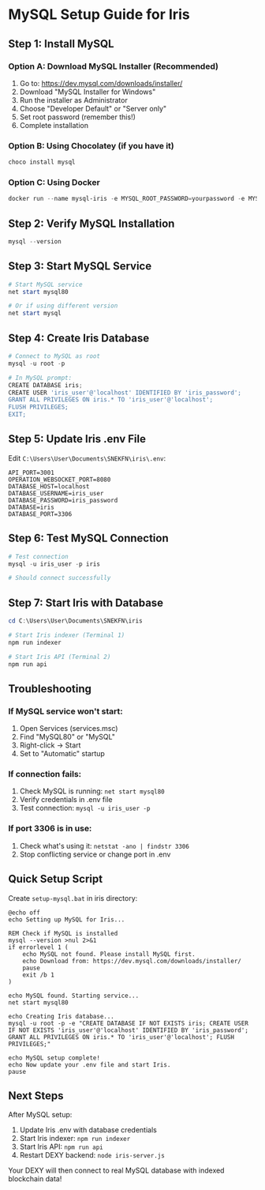 # MySQL Setup Guide for Iris

## Step 1: Install MySQL

### Option A: Download MySQL Installer (Recommended)
1. Go to: https://dev.mysql.com/downloads/installer/
2. Download "MySQL Installer for Windows"
3. Run the installer as Administrator
4. Choose "Developer Default" or "Server only"
5. Set root password (remember this!)
6. Complete installation

### Option B: Using Chocolatey (if you have it)
```powershell
choco install mysql
```

### Option C: Using Docker
```powershell
docker run --name mysql-iris -e MYSQL_ROOT_PASSWORD=yourpassword -e MYSQL_DATABASE=iris -p 3306:3306 -d mysql:8.0
```

## Step 2: Verify MySQL Installation
```powershell
mysql --version
```

## Step 3: Start MySQL Service
```powershell
# Start MySQL service
net start mysql80

# Or if using different version
net start mysql
```

## Step 4: Create Iris Database
```powershell
# Connect to MySQL as root
mysql -u root -p

# In MySQL prompt:
CREATE DATABASE iris;
CREATE USER 'iris_user'@'localhost' IDENTIFIED BY 'iris_password';
GRANT ALL PRIVILEGES ON iris.* TO 'iris_user'@'localhost';
FLUSH PRIVILEGES;
EXIT;
```

## Step 5: Update Iris .env File
Edit `C:\Users\User\Documents\SNEKFN\iris\.env`:

```env
API_PORT=3001
OPERATION_WEBSOCKET_PORT=8080
DATABASE_HOST=localhost
DATABASE_USERNAME=iris_user
DATABASE_PASSWORD=iris_password
DATABASE=iris
DATABASE_PORT=3306
```

## Step 6: Test MySQL Connection
```powershell
# Test connection
mysql -u iris_user -p iris

# Should connect successfully
```

## Step 7: Start Iris with Database
```powershell
cd C:\Users\User\Documents\SNEKFN\iris

# Start Iris indexer (Terminal 1)
npm run indexer

# Start Iris API (Terminal 2)  
npm run api
```

## Troubleshooting

### If MySQL service won't start:
1. Open Services (services.msc)
2. Find "MySQL80" or "MySQL"
3. Right-click → Start
4. Set to "Automatic" startup

### If connection fails:
1. Check MySQL is running: `net start mysql80`
2. Verify credentials in .env file
3. Test connection: `mysql -u iris_user -p`

### If port 3306 is in use:
1. Check what's using it: `netstat -ano | findstr 3306`
2. Stop conflicting service or change port in .env

## Quick Setup Script
Create `setup-mysql.bat` in iris directory:

```batch
@echo off
echo Setting up MySQL for Iris...

REM Check if MySQL is installed
mysql --version >nul 2>&1
if errorlevel 1 (
    echo MySQL not found. Please install MySQL first.
    echo Download from: https://dev.mysql.com/downloads/installer/
    pause
    exit /b 1
)

echo MySQL found. Starting service...
net start mysql80

echo Creating Iris database...
mysql -u root -p -e "CREATE DATABASE IF NOT EXISTS iris; CREATE USER IF NOT EXISTS 'iris_user'@'localhost' IDENTIFIED BY 'iris_password'; GRANT ALL PRIVILEGES ON iris.* TO 'iris_user'@'localhost'; FLUSH PRIVILEGES;"

echo MySQL setup complete!
echo Now update your .env file and start Iris.
pause
```

## Next Steps
After MySQL setup:
1. Update Iris .env with database credentials
2. Start Iris indexer: `npm run indexer`
3. Start Iris API: `npm run api`
4. Restart DEXY backend: `node iris-server.js`

Your DEXY will then connect to real MySQL database with indexed blockchain data! 